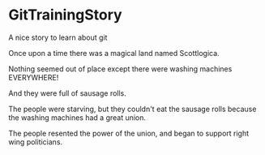 # GitTrainingStory

A nice story to learn about git

Once upon a time there was a magical land named Scottlogica.

Nothing seemed out of place except there were washing machines EVERYWHERE!

And they were full of sausage rolls.

The people were starving, but they couldn't eat the sausage rolls because the washing machines had a great union.

The people resented the power of the union, and began to support right wing politicians.
